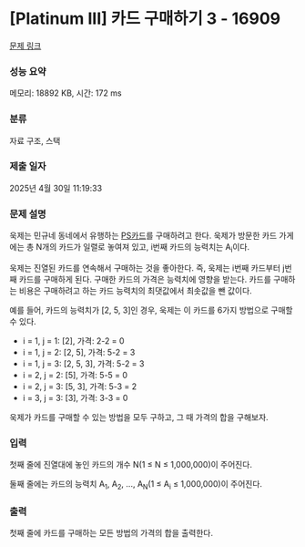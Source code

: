# [Platinum III] 카드 구매하기 3 - 16909 

[문제 링크](https://www.acmicpc.net/problem/16909) 

### 성능 요약

메모리: 18892 KB, 시간: 172 ms

### 분류

자료 구조, 스택

### 제출 일자

2025년 4월 30일 11:19:33

### 문제 설명

<p>욱제는 민규네 동네에서 유행하는 <a href="/problem/11052">PS카드</a>를 구매하려고 한다. 욱제가 방문한 카드 가게에는 총 N개의 카드가 일렬로 놓여져 있고, i번째 카드의 능력치는 A<sub>i</sub>이다.</p>

<p>욱제는 진열된 카드를 연속해서 구매하는 것을 좋아한다. 즉, 욱제는 i번째 카드부터 j번째 카드를 구매하게 된다. 구매한 카드의 가격은 능력치에 영향을 받는다. 카드를 구매하는 비용은 구매하려고 하는 카드 능력치의 최댓값에서 최솟값을 뺀 값이다.</p>

<p>예를 들어, 카드의 능력치가 [2, 5, 3]인 경우, 욱제는 이 카드를 6가지 방법으로 구매할 수 있다.</p>

<ul>
	<li>i = 1, j = 1: [2], 가격: 2-2 = 0</li>
	<li>i = 1, j = 2: [2, 5], 가격: 5-2 = 3</li>
	<li>i = 1, j = 3: [2, 5, 3], 가격: 5-2 = 3</li>
	<li>i = 2, j = 2: [5], 가격: 5-5 = 0</li>
	<li>i = 2, j = 3: [5, 3], 가격: 5-3 = 2</li>
	<li>i = 3, j = 3: [3], 가격: 3-3 = 0</li>
</ul>

<p>욱제가 카드를 구매할 수 있는 방법을 모두 구하고, 그 때 가격의 합을 구해보자.</p>

### 입력 

 <p>첫째 줄에 진열대에 놓인 카드의 개수 N(1 ≤ N ≤ 1,000,000)이 주어진다.</p>

<p>둘째 줄에는 카드의 능력치 A<sub>1</sub>, A<sub>2</sub>, ..., A<sub>N</sub>(1 ≤ A<sub>i</sub> ≤ 1,000,000)이 주어진다.</p>

### 출력 

 <p>첫째 줄에 카드를 구매하는 모든 방법의 가격의 합을 출력한다.</p>

